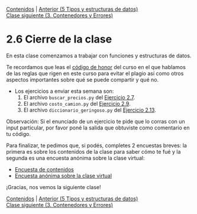 [Contenidos](../Contenidos.md) \| [Anterior (5 Tipos y estructuras de datos)](05_TiposDatos.md)  
[Clase siguiente (3. Contenedores y Errores)](../03_Contenedores_y_Errores/00_Resumen.md)

# 2.6 Cierre de la clase

En esta clase comenzamos a trabajar con funciones y estructuras de datos.

Te recordamos que leas el [código de honor](../Codigo.md) del curso en el que hablamos de las reglas que rigen en este curso para evitar el plagio así como otros aspectos importantes sobre qué se puede compartir y qué no.


* Los ejercicios a enviar esta semana son:
    1. El archivo `buscar_precios.py` del [Ejercicio 2.7](../02_Estructuras_y_Funciones/04_Funciones.md#ejercicio-27-buscar-precios).
    2. El archivo `costo_camion.py` del [Ejercicio 2.9](../02_Estructuras_y_Funciones/04_Funciones.md#ejercicio-29-funciones-de-la-biblioteca).
    3. El archivo `diccionario_geringoso.py` del [Ejercicio 2.13](../02_Estructuras_y_Funciones/05_TiposDatos.md#ejercicio-213-diccionario-geringoso).
    

Observación: Si el enunciado de un ejercicio te pide que lo corras con un input particular, por favor poné la salida que obtuviste como comentario en tu código. 

Para finalizar, te pedimos que, si podés, completes 2 encuestas breves: la primera es sobre los contenidos de la clase para saber cómo te fué y la segunda es una encuesta anónima sobre la clase virtual:

* [Encuesta de contenidos](https://forms.gle/iQduCJnnWRV6uKdV7)
* [Encuesta anónima sobre la clase virtual](https://forms.gle/MoHfszVbSZTz9XNG6)

¡Gracias, nos vemos la siguiente clase!


[Contenidos](../Contenidos.md) \| [Anterior (5 Tipos y estructuras de datos)](05_TiposDatos.md)  
[Clase siguiente (3. Contenedores y Errores)](../03_Contenedores_y_Errores/00_Resumen.md)


